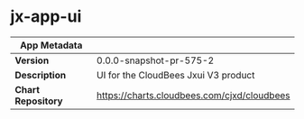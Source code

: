 # jx-app-ui

|App Metadata||
|---|---|
| **Version** | 0.0.0-snapshot-pr-575-2 |
| **Description** | UI for the CloudBees Jxui V3 product |
| **Chart Repository** | https://charts.cloudbees.com/cjxd/cloudbees |
